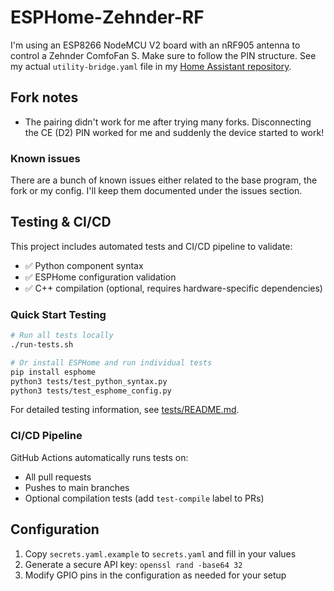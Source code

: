 # ESPHome-Zehnder-RF

I'm using an ESP8266 NodeMCU V2 board with an nRF905 antenna to control a Zehnder ComfoFan S. Make sure to follow the PIN structure. See my actual `utility-bridge.yaml` file in my [Home Assistant repository](https://github.com/DevSecNinja/home-assistant-config/blob/main/esphome/zehnder-rf.yaml).

## Fork notes

- The pairing didn't work for me after trying many forks. Disconnecting the CE (D2) PIN worked for me and suddenly the device started to work!

### Known issues

There are a bunch of known issues either related to the base program, the fork or my config. I'll keep them documented under the issues section.

## Testing & CI/CD

This project includes automated tests and CI/CD pipeline to validate:

- ✅ Python component syntax
- ✅ ESPHome configuration validation  
- ✅ C++ compilation (optional, requires hardware-specific dependencies)

### Quick Start Testing

```bash
# Run all tests locally
./run-tests.sh

# Or install ESPHome and run individual tests
pip install esphome
python3 tests/test_python_syntax.py
python3 tests/test_esphome_config.py
```

For detailed testing information, see [tests/README.md](tests/README.md).

### CI/CD Pipeline

GitHub Actions automatically runs tests on:
- All pull requests
- Pushes to main branches
- Optional compilation tests (add `test-compile` label to PRs)

## Configuration

1. Copy `secrets.yaml.example` to `secrets.yaml` and fill in your values
2. Generate a secure API key: `openssl rand -base64 32`
3. Modify GPIO pins in the configuration as needed for your setup

